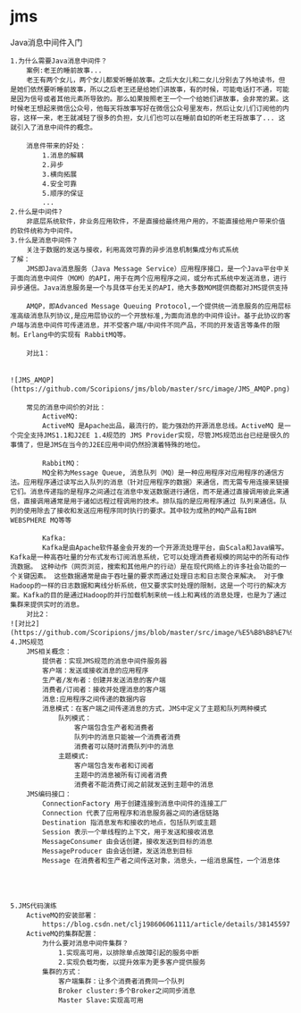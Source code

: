 # jms
Java消息中间件入门

	1.为什么需要Java消息中间件？
		案例:老王的睡前故事...
		老王有两个女儿，两个女儿都爱听睡前故事。之后大女儿和二女儿分别去了外地读书，但是她们依然要听睡前故事，所以之后老王还是给她们讲故事，有的时候，可能电话打不通，可能是因为信号或者其他元素所导致的。那么如果按照老王一个一个给她们讲故事，会非常的累。这时候老王想起来微信公众号，他每天将故事写好在微信公众号里发布，然后让女儿们订阅他的内容，这样一来，老王就减轻了很多的负担，女儿们也可以在睡前自如的听老王将故事了... 这就引入了消息中间件的概念。

		消息件带来的好处：
			1.消息的解耦
			2.异步
			3.横向拓展
			4.安全可靠
			5.顺序的保证
			...
	2.什么是中间件?
		非底层系统软件，非业务应用软件，不是直接给最终用户用的，不能直接给用户带来价值的软件统称为中间件。
	3.什么是消息中间件？
		关注于数据的发送与接收，利用高效可靠的异步消息机制集成分布式系统
	了解：
		JMS即Java消息服务（Java Message Service）应用程序接口，是一个Java平台中关于面向消息中间件（MOM）的API，用于在两个应用程序之间，或分布式系统中发送消息，进行异步通信。Java消息服务是一个与具体平台无关的API，绝大多数MOM提供商都对JMS提供支持

		AMQP，即Advanced Message Queuing Protocol,一个提供统一消息服务的应用层标准高级消息队列协议,是应用层协议的一个开放标准,为面向消息的中间件设计。基于此协议的客户端与消息中间件可传递消息，并不受客户端/中间件不同产品，不同的开发语言等条件的限制。Erlang中的实现有 RabbitMQ等。

		对比1：
		
		
    ![JMS_AMQP](https://github.com/Scoripions/jms/blob/master/src/image/JMS_AMQP.png)

		常见的消息中间价的对比：
			ActiveMQ:
			ActiveMQ 是Apache出品，最流行的，能力强劲的开源消息总线。ActiveMQ 是一个完全支持JMS1.1和J2EE 1.4规范的 JMS Provider实现，尽管JMS规范出台已经是很久的事情了，但是JMS在当今的J2EE应用中间仍然扮演着特殊的地位。

			RabbitMQ：
			MQ全称为Message Queue, 消息队列（MQ）是一种应用程序对应用程序的通信方法。应用程序通过读写出入队列的消息（针对应用程序的数据）来通信，而无需专用连接来链接它们。消息传递指的是程序之间通过在消息中发送数据进行通信，而不是通过直接调用彼此来通信，直接调用通常是用于诸如远程过程调用的技术。排队指的是应用程序通过 队列来通信。队列的使用除去了接收和发送应用程序同时执行的要求。其中较为成熟的MQ产品有IBM WEBSPHERE MQ等等

			Kafka:
			Kafka是由Apache软件基金会开发的一个开源流处理平台，由Scala和Java编写。Kafka是一种高吞吐量的分布式发布订阅消息系统，它可以处理消费者规模的网站中的所有动作流数据。 这种动作（网页浏览，搜索和其他用户的行动）是在现代网络上的许多社会功能的一个关键因素。 这些数据通常是由于吞吐量的要求而通过处理日志和日志聚合来解决。 对于像Hadoop的一样的日志数据和离线分析系统，但又要求实时处理的限制，这是一个可行的解决方案。Kafka的目的是通过Hadoop的并行加载机制来统一线上和离线的消息处理，也是为了通过集群来提供实时的消息。
		对比2：
    ![对比2](https://github.com/Scoripions/jms/blob/master/src/image/%E5%B8%B8%E7%94%A8%E4%B8%AD%E9%97%B4%E4%BB%B6%E5%AF%B9%E6%AF%94.png)
	4.JMS规范
		JMS相关概念：
			提供者：实现JMS规范的消息中间件服务器
			客户端：发送或接收消息的应用程序
			生产者/发布者：创建并发送消息的客户端
			消费者/订阅者：接收并处理消息的客户端
			消息:应用程序之间传递的数据内容
			消息模式：在客户端之间传递消息的方式，JMS中定义了主题和队列两种模式
				队列模式：
					客户端包含生产者和消费者
					队列中的消息只能被一个消费者消费
					消费者可以随时消费队列中的消息
				主题模式:
					客户端包含发布者和订阅者
					主题中的消息被所有订阅者消费
					消费者不能消费订阅之前就发送到主题中的消息
		JMS编码接口：
			ConnectionFactory 用于创建连接到消息中间件的连接工厂
			Connection 代表了应用程序和消息服务器之间的通信链路
			Destination 指消息发布和接收的地点，包括队列或主题
			Session 表示一个单线程的上下文，用于发送和接收消息
			MessageConsumer 由会话创建，接收发送到目标的消息
			MessageProducer 由会话创建，发送消息到目标
			Message 在消费者和生产者之间传送对象，消息头，一组消息属性，一个消息体
			



	5.JMS代码演练
		ActiveMQ的安装部署：
			https://blog.csdn.net/clj198606061111/article/details/38145597
		ActiveMQ的集群配置：
			为什么要对消息中间件集群？
				1.实现高可用，以排除单点故障引起的服务中断
				2.实现负载均衡，以提升效率为更多客户提供服务
			集群的方式：
				客户端集群：让多个消费者消费同一个队列
				Broker cluster:多个Broker之间同步消息
				Master Slave:实现高可用
				
